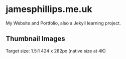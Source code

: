 jamesphillips.me.uk
===================

My Website and Portfolio, also a Jekyll learning project.

## Thumbnail Images
Target size: 1.5:1 424 x 282px (native size at 4K)